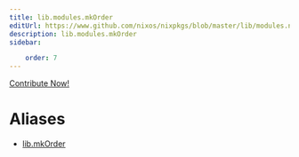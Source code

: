 ```yaml
---
title: lib.modules.mkOrder
editUrl: https://www.github.com/nixos/nixpkgs/blob/master/lib/modules.nix#L1042C13
description: lib.modules.mkOrder
sidebar:

    order: 7
---
```


<a href="https://www.github.com/nixos/nixpkgs/blob/master/lib/modules.nix#L1042C13">Contribute Now!</a>


# Aliases

- [lib.mkOrder](./reference/lib/lib-mkOrder)


